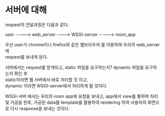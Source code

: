 # 서버에 대해

request의 전달과정은 다음과 같다.

user -----> web_server ----> WSGI-server -----> room_app

우선 user가 chrome이나 firefox와 같은 웹브라우저 를 이용하여 우리의 web_server에  
request를 보내게 된다.

서버에서는 request를 받게되고, static 파일을 요구하는지? dynamic 파일을 요구하는지 확인 후  
static이라면 웹 서버에서 바로 처리할 것 이고,  
dynamic 이라면 WSGI-server에서 처리하게 될 것이다.

WSGI-서버 에서는 우리의 room app에 요청을 보내고, app에서 view를 통하여 처리 및 가공을 한후, 가공된 data를 template를 활용하여 rendering 하여 사용자의 화면으로 다시 response을 보내는 것이다.
